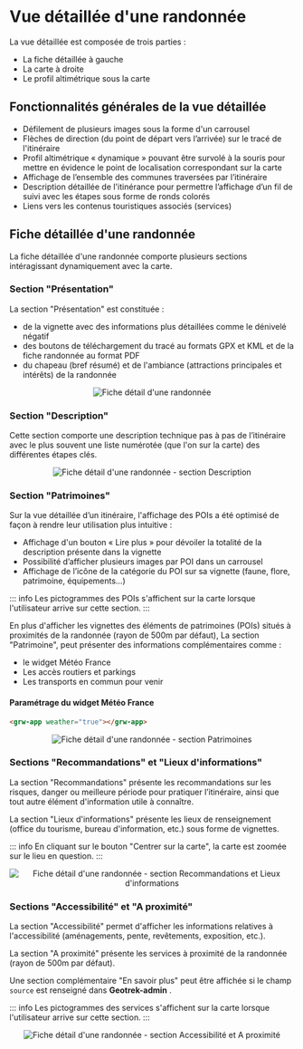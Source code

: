# Vue détaillée d'une randonnée

La vue détaillée est composée de trois parties :

- La fiche détaillée à gauche
- La carte à droite
- Le profil altimétrique sous la carte

## Fonctionnalités générales de la vue détaillée

- Défilement de plusieurs images sous la forme d'un carrousel
- Flèches de direction (du point de départ vers l’arrivée) sur le tracé de l'itinéraire
- Profil altimétrique « dynamique » pouvant être survolé à la souris pour mettre en évidence le point de localisation correspondant sur la carte
- Affichage de l’ensemble des communes traversées par l’itinéraire
- Description détaillée de l'itinérance pour permettre l’affichage d’un fil de suivi avec les étapes sous forme de ronds colorés
- Liens vers les contenus touristiques associés (services)

## Fiche détaillée d'une randonnée

La fiche détaillée d'une randonnée comporte plusieurs sections intéragissant dynamiquement avec la carte.

### Section "Présentation"

La section "Présentation" est constituée :

- de la vignette avec des informations plus détaillées comme le dénivelé négatif
- des boutons de téléchargement du tracé au formats GPX et KML et de la fiche randonnée au format PDF
- du chapeau (bref résumé) et de l'ambiance (attractions principales et intérêts) de la randonnée

<center>
  <a title="Fiche détail d'une randonnée"><img src="/components/detail_trek.jpg" alt="Fiche détail d'une randonnée"></a>
</center>

### Section "Description"

Cette section comporte une description technique pas à pas de l’itinéraire avec le plus souvent une liste numérotée (que l'on sur la carte) des différentes étapes clés.

<center>
  <a title="Fiche détail d'une randonnée - section Description"><img src="/components/detail_trek_description.jpg" alt="Fiche détail d'une randonnée - section Description"></a>
</center>

### Section "Patrimoines"

Sur la vue détaillée d’un itinéraire, l'affichage des POIs a été optimisé de façon à rendre leur utilisation plus intuitive :

- Affichage d'un bouton « Lire plus » pour dévoiler la totalité de la description présente dans la vignette
- Possibilité d’afficher plusieurs images par POI dans un carrousel
- Affichage de l’icône de la catégorie du POI sur sa vignette (faune, flore, patrimoine, équipements…)

::: info
Les pictogrammes des POIs s'affichent sur la carte lorsque l'utilisateur arrive sur cette section.
:::

En plus d'afficher les vignettes des éléments de patrimoines (POIs) situés à proximités de la randonnée (rayon de 500m par défaut), La section "Patrimoine", peut présenter des informations complémentaires comme :

- le widget Météo France
- Les accès routiers et parkings
- Les transports en commun pour venir

#### Paramétrage du widget Météo France

```html
<grw-app weather="true"></grw-app>
```

<center>
  <a title="Fiche détail d'une randonnée - section Patrimoines"><img src="/components/detail_trek_poi.jpg" alt="Fiche détail d'une randonnée - section Patrimoines"></a>
</center>

### Sections "Recommandations" et "Lieux d'informations"

La section "Recommandations" présente les recommandations sur les risques, danger ou meilleure période pour pratiquer l’itinéraire, ainsi que tout autre élément d'information utile à connaître.

La section "Lieux d'informations" présente les lieux de renseignement (office du tourisme, bureau d'information, etc.) sous forme de vignettes.

::: info
En cliquant sur le bouton "Centrer sur la carte", la carte est zoomée sur le lieu en question.
:::

<center>
  <a title="Fiche détail d'une randonnée - section Recommandations et Lieux d'informations"><img src="/components/detail_trek_informationdesk.jpg" alt="Fiche détail d'une randonnée - section Recommandations et Lieux d'informations"></a>
</center>

### Sections "Accessibilité" et "A proximité"

La section "Accessibilité" permet d'afficher les informations relatives à l'accessibilité (aménagements, pente, revêtements, exposition, etc.).

La section "A proximité" présente les services à proximité de la randonnée (rayon de 500m par défaut).

Une section complémentaire "En savoir plus" peut être affichée si le champ `source` est renseigné dans **Geotrek-admin** .

::: info
Les pictogrammes des services s'affichent sur la carte lorsque l'utilisateur arrive sur cette section.
:::

<center>
  <a title="Fiche détail d'une randonnée - section Accessibilité et A proximité"><img src="/components/detail_trek_touristis_content.jpg" alt="Fiche détail d'une randonnée - section Accessibilité et A proximité"></a>
</center>
